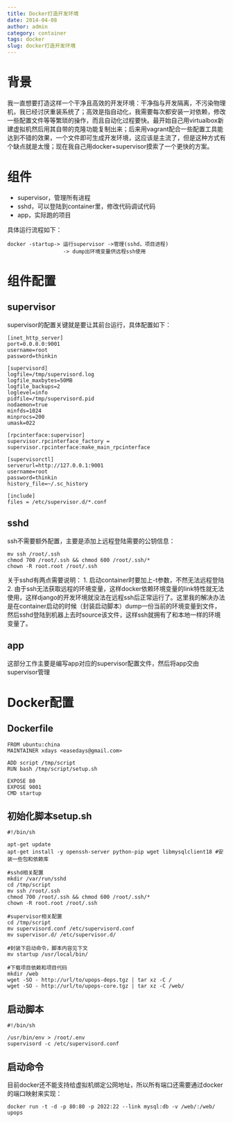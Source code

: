 ```yaml
---
title: Docker打造开发环境
date: 2014-04-08
author: admin
category: container
tags: docker
slug: docker打造开发环境
---
```


背景
====

我一直想要打造这样一个干净且高效的开发环境：干净指与开发隔离，不污染物理机，我已经讨厌重装系统了；高效是指自动化，我需要每次都安装一对依赖，修改一些配置文件等等繁琐的操作，而且自动化过程要快。最开始自己用virtualbox新建虚拟机然后用其自带的克隆功能复制出来；后来用vagrant配合一些配置工具能达到不错的效果，一个文件即可生成开发环境，这应该是主流了，但是这种方式有个缺点就是太慢；现在我自己用docker+supervisor摸索了一个更快的方案。

组件
====

-   supervisor，管理所有进程
-   sshd，可以登陆到container里，修改代码调试代码
-   app，实际跑的项目

具体运行流程如下： ​

    docker -startup-> 运行supervisor ->管理(sshd，项目进程)
                      -> dump出环境变量供远程ssh使用

组件配置
========

supervisor
----------

supervisor的配置关键就是要让其前台运行，具体配置如下：

    [inet_http_server]
    port=0.0.0.0:9001
    username=root
    password=thinkin
    ​
    [supervisord]
    logfile=/tmp/supervisord.log
    logfile_maxbytes=50MB
    logfile_backups=2
    loglevel=info
    pidfile=/tmp/supervisord.pid
    nodaemon=true
    minfds=1024
    minprocs=200
    umask=022

    [rpcinterface:supervisor]
    supervisor.rpcinterface_factory = supervisor.rpcinterface:make_main_rpcinterface

    [supervisorctl]
    serverurl=http://127.0.0.1:9001
    username=root
    password=thinkin
    history_file=~/.sc_history

    [include]
    files = /etc/supervisor.d/*.conf

sshd
----

ssh不需要额外配置，主要是添加上远程登陆需要的公钥信息：

    mv ssh /root/.ssh
    chmod 700 /root/.ssh && chmod 600 /root/.ssh/*
    chown -R root.root /root/.ssh

关于sshd有两点需要说明： 1.
启动container时要加上-t参数，不然无法远程登陆 2.
由于ssh无法获取远程的环境变量，这样docker依赖环境变量的link特性就无法使用，这样django的开发环境就没法在远程ssh后正常运行了。这里我的解决办法是在container启动的时候（封装启动脚本）dump一份当前的环境变量到文件，然后sshd登陆到机器上去时source该文件，这样ssh就拥有了和本地一样的环境变量了。

app
---

这部分工作主要是编写app对应的supervisor配置文件，然后将app交由supervisor管理

Docker配置
==========

Dockerfile
----------

    FROM ubuntu:china
    MAINTAINER xdays <easedays@gmail.com>

    ADD script /tmp/script
    RUN bash /tmp/script/setup.sh

    EXPOSE 80
    EXPOSE 9001
    CMD startup

初始化脚本setup.sh
------------------

    #!/bin/sh

    apt-get update
    apt-get install -y openssh-server python-pip wget libmysqlclient18 #安装一些包和依赖库

    #sshd相关配置
    mkdir /var/run/sshd
    cd /tmp/script
    mv ssh /root/.ssh
    chmod 700 /root/.ssh && chmod 600 /root/.ssh/*
    chown -R root.root /root/.ssh

    #supervisor相关配置
    cd /tmp/script
    mv supervisord.conf /etc/supervisord.conf
    mv supervisor.d/ /etc/supervisor.d/

    #封装下启动命令，脚本内容见下文
    mv startup /usr/local/bin/

    #下载项目依赖和项目代码
    mkdir /web
    wget -SO - http://url/to/upops-deps.tgz | tar xz -C /
    wget -SO - http://url/to/upops-core.tgz | tar xz -C /web/

启动脚本
--------

    #!/bin/sh

    /usr/bin/env > /root/.env
    supervisord -c /etc/supervisord.conf

启动命令
--------

目前docker还不能支持给虚拟机绑定公网地址，所以所有端口还需要通过docker的端口映射来实现：

    docker run -t -d -p 80:80 -p 2022:22 --link mysql:db -v /web/:/web/ upops

